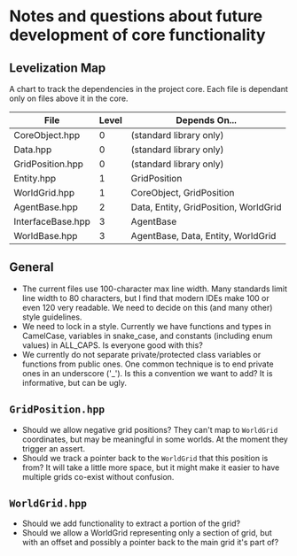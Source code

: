 # Notes and questions about future development of core functionality

## Levelization Map

A chart to track the dependencies in the project core.  Each file is dependant
only on files above it in the core.

| File              | Level | Depends On...                         |
| ----------------- | ----- | ------------------------------------- |
| CoreObject.hpp    | 0     | (standard library only)               |
| Data.hpp          | 0     | (standard library only)               |
| GridPosition.hpp  | 0     | (standard library only)               |
| Entity.hpp        | 1     | GridPosition                          |
| WorldGrid.hpp     | 1     | CoreObject, GridPosition              |
| AgentBase.hpp     | 2     | Data, Entity, GridPosition, WorldGrid |
| InterfaceBase.hpp | 3     | AgentBase                             |
| WorldBase.hpp     | 3     | AgentBase, Data, Entity, WorldGrid    |

## General

- The current files use 100-character max line width.  Many standards limit line width to 80 characters, but I find that modern IDEs make 100 or even 120 very readable.  We need to decide on this (and many other) style guidelines.
- We need to lock in a style.  Currently we have functions and types in CamelCase, variables in snake_case, and constants (including enum values) in ALL_CAPS.  Is everyone good with this?
- We currently do not separate private/protected class variables or functions from public ones.  One common technique is to end private ones in an underscore ('_').  Is this a convention we want to add?  It is informative, but can be ugly.

## `GridPosition.hpp`

- Should we allow negative grid positions?  They can't map to `WorldGrid` coordinates, but may be meaningful in some worlds.  At the moment they trigger an assert.
- Should we track a pointer back to the `WorldGrid` that this position is from?  It will take a little more space, but it might make it easier to have multiple grids co-exist without confusion.

## `WorldGrid.hpp`

- Should we add functionality to extract a portion of the grid?
- Should we allow a WorldGrid representing only a section of grid, but with an offset and possibly a pointer back to the main grid it's part of?
